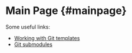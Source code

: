 Main Page {#mainpage}
============================================================

Some useful links:
- [Working with Git templates](https://git-template.readthedocs.io/en/latest/)
- [Git submodules](https://git-scm.com/book/en/v2/Git-Tools-Submodules)
